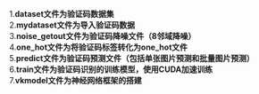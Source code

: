1.**dataset文件为验证码数据集**  
2.**mydataset文件为导入验证码数据**    
3.**noise_getout文件为验证码降噪文件（8邻域降噪）**  
4.**one_hot文件为将验证码标签转化为one_hot文件**  
5.**predict文件为验证码预测文件（包括单张图片预测和批量图片预测）**  
6.**train文件为验证码识别的训练模型，使用CUDA加速训练**  
7.**vkmodel文件为神经网络框架的搭建**  
